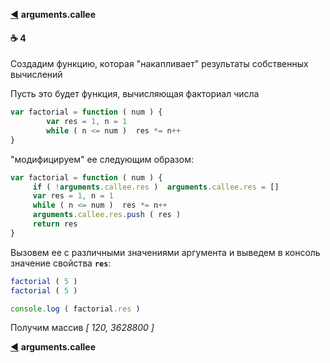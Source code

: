 [:arrow_backward:](function-object#callee) **arguments.callee**

#### :coffee: 4

Создадим функцию, которая "накапливает" результаты собственных вычислений

Пусть это будет функция, вычисляющая факториал числа

```javascript
var factorial = function ( num ) {
        var res = 1, n = 1
        while ( n <= num )  res *= n++
}
```

"модифицируем" ее следующим образом:

```javascript
var factorial = function ( num ) {
     if ( !arguments.callee.res )  arguments.callee.res = []
     var res = 1, n = 1
     while ( n <= num )  res *= n++
     arguments.callee.res.push ( res )
     return res
}
```
Вызовем ее с различными значениями аргумента и выведем в консоль значение свойства **`res`**:
```javascript
factorial ( 5 )
factorial ( 5 )

console.log ( factorial.res )
```
Получим массив *[ 120, 3628800 ]*

[:arrow_backward:](function-object#callee) **arguments.callee**